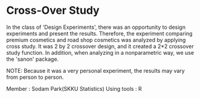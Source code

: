 # Cross-Over Study
In the class of 'Design Experiments', there was an opportunity to design experiments and present the results.
Therefore, the experiment comparing premium cosmetics and road shop cosmetics was analyzed by applying cross study.
It was 2 by 2 crossover design, and it created a 2*2 crossover study function. In addition, when analyzing in a nonparametric way, we use the 'sanon' package.

NOTE: Because it was a very personal experiment, the results may vary from person to person.

Member : Sodam Park(SKKU Statistics)
Using tools : R
